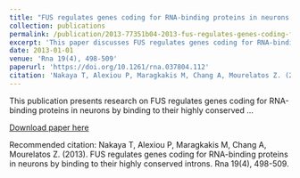 ```yaml
---
title: "FUS regulates genes coding for RNA-binding proteins in neurons by binding to their highly conserved introns"
collection: publications
permalink: /publication/2013-77351b04-2013-fus-regulates-genes-coding-for-rna-bindi
excerpt: 'This paper discusses FUS regulates genes coding for RNA-binding proteins in neurons by binding to their highly conserved ...'
date: 2013-01-01
venue: 'Rna 19(4), 498-509'
paperurl: 'https://doi.org/10.1261/rna.037804.112'
citation: 'Nakaya T, Alexiou P, Maragkakis M, Chang A, Mourelatos Z. (2013). FUS regulates genes coding for RNA-binding proteins in neurons by binding to their highly conserved introns. Rna 19(4), 498-509.'
---
```


This publication presents research on FUS regulates genes coding for RNA-binding proteins in neurons by binding to their highly conserved ...

[Download paper here](https://doi.org/10.1261/rna.037804.112)

Recommended citation: Nakaya T, Alexiou P, Maragkakis M, Chang A, Mourelatos Z. (2013). FUS regulates genes coding for RNA-binding proteins in neurons by binding to their highly conserved introns. Rna 19(4), 498-509.
